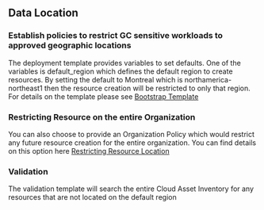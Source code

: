 ## Data Location 

### Establish policies to restrict GC sensitive workloads to approved geographic locations


The deployment template provides variables to set defaults. One of the variables is default_region which defines the default region to create resources. By setting the default to Montreal which is northamerica-northeast1 then the resource creation will be restricted to only that region. For details on the template please see [Bootstrap Template](../../deployment-templates/Terraform/guardrails/org-policy.tf)

    
### Restricting Resource on the entire Organization<BR>
You can also choose to provide an Organization Policy which would restrict any future resource creation for the entire organization. You can find details on this option here [Restricting  Resource Location]("https://cloud.google.com/resource-manager/docs/organization-policy/defining-locations")

### **Validation**
The validation template will search the entire Cloud Asset Inventory for any resources that are not located on the default region

